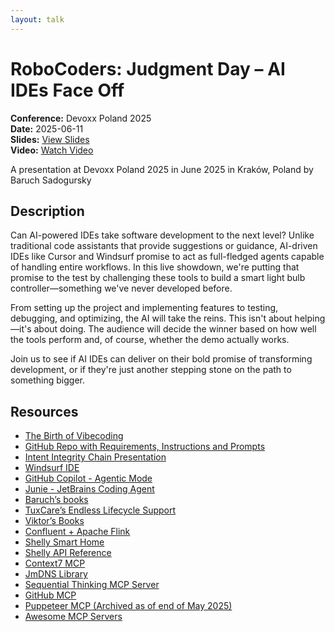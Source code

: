 ```yaml
---
layout: talk
---
```


<!-- Source: https://speaking.jbaru.ch/PjlHKD/robocoders-judgment-day-ai-ides-face-off -->
# RoboCoders: Judgment Day – AI IDEs Face Off

**Conference:** Devoxx Poland 2025  
**Date:** 2025-06-11  
**Slides:** [View Slides](https://drive.google.com/file/d/1Gp0WeBWx3nddsK7JDHD0TniXR47qTGBq/view)  
**Video:** [Watch Video](https://www.youtube.com/watch?v=u6dWLYQHpkg)  

A presentation at Devoxx Poland 2025 in June 2025 in Kraków, Poland by Baruch Sadogursky

## Description

Can AI-powered IDEs take software development to the next level? Unlike traditional code assistants that provide suggestions or guidance, AI-driven IDEs like Cursor and Windsurf promise to act as full-fledged agents capable of handling entire workflows. In this live showdown, we're putting that promise to the test by challenging these tools to build a smart light bulb controller—something we've never developed before.

From setting up the project and implementing features to testing, debugging, and optimizing, the AI will take the reins. This isn't about helping—it's about doing. The audience will decide the winner based on how well the tools perform and, of course, whether the demo actually works.

Join us to see if AI IDEs can deliver on their bold promise of transforming development, or if they're just another stepping stone on the path to something bigger.

## Resources

- [The Birth of Vibecoding](https://x.com/karpathy/status/1886192184808149383?lang=en)
- [GitHub Repo with Requirements, Instructions and Prompts](https://github.com/jbaruch/rocoders-devoxx-pl)
- [Intent Integrity Chain Presentation](https://speaking.jbaru.ch/OPwAkg/prompt-test-code-a-new-productivity-boost-for-developers)
- [Windsurf IDE](https://windsurf.com/)
- [GitHub Copilot - Agentic Mode](https://github.blog/news-insights/product-news/github-copilot-the-agent-awakens/)
- [Junie - JetBrains Coding Agent](https://www.jetbrains.com/junie/)
- [Baruch’s books](https://amzn.to/4l25o2I)
- [TuxCare’s Endless Lifecycle Support](https://tuxcare.com/endless-lifecycle-support/)
- [Viktor’s Books](https://gamov.io/)
- [Confluent + Apache Flink](https://www.confluent.io/learn/apache-flink/)
- [Shelly Smart Home](https://us.shelly.com/)
- [Shelly API Reference](https://shelly-api-docs.shelly.cloud/gen1/#shelly-family-overview)
- [Context7 MCP](https://context7.com/)
- [JmDNS Library](https://github.com/jmdns/jmdns)
- [Sequential Thinking MCP Server](https://github.com/modelcontextprotocol/servers/tree/main/src/sequentialthinking)
- [GitHub MCP](https://github.com/github/github-mcp-server)
- [Puppeteer MCP (Archived as of end of May 2025)](https://github.com/modelcontextprotocol/servers-archived/tree/main/src/puppeteer)
- [Awesome MCP Servers](https://github.com/punkpeye/awesome-mcp-servers)
